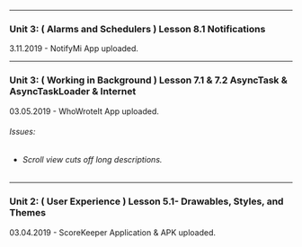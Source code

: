
---
### Unit 3: ( Alarms and Schedulers ) Lesson 8.1 Notifications  
3.11.2019 - NotifyMi App uploaded.

---
### Unit 3: ( Working in Background ) Lesson 7.1 & 7.2 AsyncTask & AsyncTaskLoader & Internet  
03.05.2019 - WhoWroteIt App uploaded.
###### Issues:  
* ###### Scroll view cuts off long descriptions.

---
### Unit 2: ( User Experience ) Lesson 5.1- Drawables, Styles, and Themes  
03.04.2019 - ScoreKeeper Application & APK uploaded.
